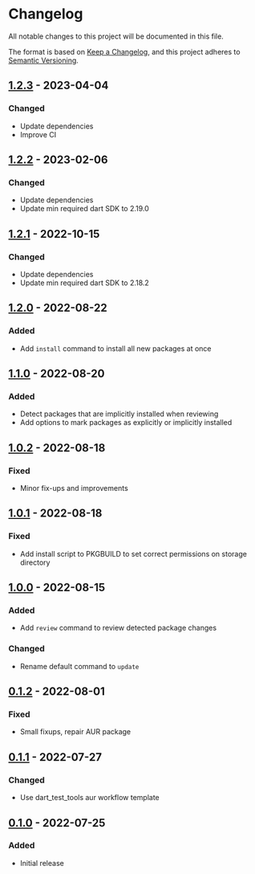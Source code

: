 # Changelog
All notable changes to this project will be documented in this file.

The format is based on [Keep a Changelog](https://keepachangelog.com/en/1.0.0/),
and this project adheres to [Semantic Versioning](https://semver.org/spec/v2.0.0.html).

## [1.2.3] - 2023-04-04
### Changed
- Update dependencies
- Improve CI

## [1.2.2] - 2023-02-06
### Changed
- Update dependencies
- Update min required dart SDK to 2.19.0

## [1.2.1] - 2022-10-15
### Changed
- Update dependencies
- Update min required dart SDK to 2.18.2

## [1.2.0] - 2022-08-22
### Added
- Add `install` command to install all new packages at once

## [1.1.0] - 2022-08-20
### Added
- Detect packages that are implicitly installed when reviewing
- Add options to mark packages as explicitly or implicitly installed

## [1.0.2] - 2022-08-18
### Fixed
- Minor fix-ups and improvements

## [1.0.1] - 2022-08-18
### Fixed
- Add install script to PKGBUILD to set correct permissions on storage directory

## [1.0.0] - 2022-08-15
### Added
- Add `review` command to review detected package changes

### Changed
- Rename default command to `update`

## [0.1.2] - 2022-08-01
### Fixed
- Small fixups, repair AUR package

## [0.1.1] - 2022-07-27
### Changed
- Use dart\_test\_tools aur workflow template

## [0.1.0] - 2022-07-25
### Added
- Initial release

[1.2.3]: https://github.com/Skycoder42/paxchange/compare/v1.2.2...v1.2.3
[1.2.2]: https://github.com/Skycoder42/paxchange/compare/v1.2.1...v1.2.2
[1.2.1]: https://github.com/Skycoder42/paxchange/compare/v1.2.0...v1.2.1
[1.2.0]: https://github.com/Skycoder42/paxchange/compare/v1.1.0...v1.2.0
[1.1.0]: https://github.com/Skycoder42/paxchange/compare/v1.0.2...v1.1.0
[1.0.2]: https://github.com/Skycoder42/paxchange/compare/v1.0.1...v1.0.2
[1.0.1]: https://github.com/Skycoder42/paxchange/compare/v1.0.0...v1.0.1
[1.0.0]: https://github.com/Skycoder42/paxchange/compare/v0.1.2...v1.0.0
[0.1.2]: https://github.com/Skycoder42/paxchange/compare/v0.1.1...v0.1.2
[0.1.1]: https://github.com/Skycoder42/paxchange/compare/v0.1.0...v0.1.1
[0.1.0]: https://github.com/Skycoder42/paxchange/releases/tag/v0.1.0
